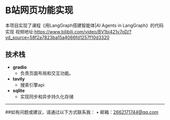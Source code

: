 # B站网页功能实现

本项目实现了课程《用LangGraph搭建智能体|AI Agents in LangGraph》的代码实现
视频地址:https://www.bilibili.com/video/BV1bi421v7oD/?vd_source=58f2a7823ba15a4066fd1257f10d3320


## 技术栈

- **gradio**
  - 负责页面布局和交互功能。
- **tavily**
  - 搜索引擎api
- **sqlite**
  - 实现同步和异步持久化存储

---
##如有问题或建议，请通过以下方式联系我：
	•	邮箱：2662171744@qq.com
